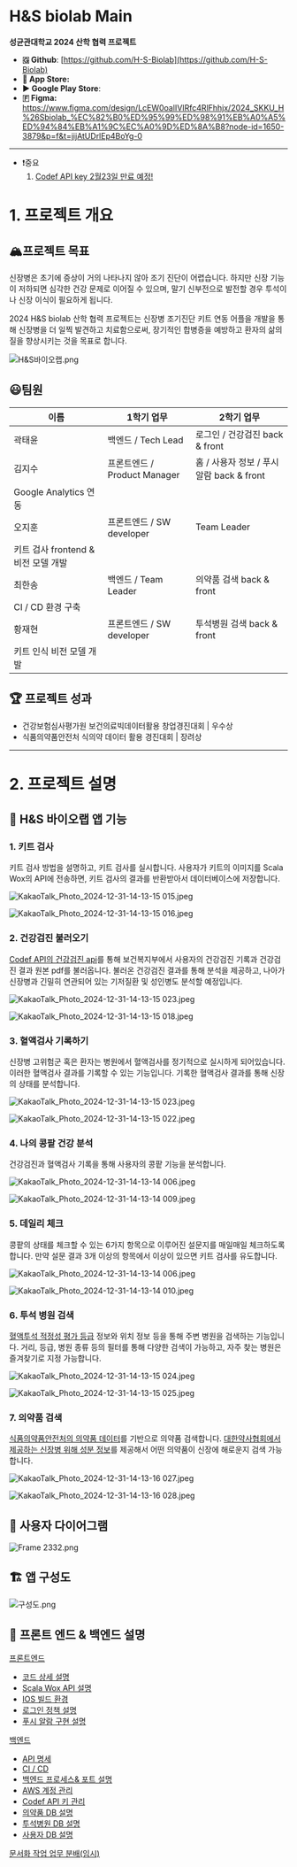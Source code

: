 # H&S biolab Main

**성균관대학교 2024 산학 협력 프로젝트** 

<aside>

- **🇬 Github**: [https://github.com/H-S-Biolab](https://github.com/H-S-Biolab)
- ** App Store:**
- **▶ Google Play Store**:
- **🇫 Figma:** https://www.figma.com/design/LcEW0oalIVIRfc4RlFhhjx/2024_SKKU_H%26Sbiolab_%EC%82%B0%ED%95%99%ED%98%91%EB%A0%A5%ED%94%84%EB%A1%9C%EC%A0%9D%ED%8A%B8?node-id=1650-3879&p=f&t=jijAtUDrlEp4BoYg-0
</aside>

---

- ❗중요
    1. [Codef API key 2월23일 만료 예정!](https://www.notion.so/Codef-API-16d120bb7330804f979ff25f2778b97d?pvs=21)

# 1. 프로젝트 개요

## 🏔️프로젝트 목표

<aside>

신장병은 초기에 증상이 거의 나타나지 않아 조기 진단이 어렵습니다. 하지만 신장 기능이 저하되면 심각한 건강 문제로 이어질 수 있으며, 말기 신부전으로 발전할 경우 투석이나 신장 이식이 필요하게 됩니다. 

2024 H&S biolab 산학 협력 프로젝트는 신장병 조기진단 키트 연동 어플을 개발을 통해 신장병을 더 일찍 발견하고 치료함으로써, 장기적인 합병증을 예방하고 환자의 삶의 질을 향상시키는 것을 목표로 합니다. 

</aside>

![H&S바이오랩.png](readme_assets/HS%25E1%2584%2587%25E1%2585%25A1%25E1%2584%258B%25E1%2585%25B5%25E1%2584%258B%25E1%2585%25A9%25E1%2584%2585%25E1%2585%25A2%25E1%2586%25B8.png)

## 😃팀원

| 이름 | 1학기 업무 | 2학기 업무 |
| --- | --- | --- |
| 곽태윤 | 백엔드 / Tech Lead | 로그인 / 건강검진 back & front |
| 김지수 | 프론트엔드 / Product Manager | 홈 / 사용자 정보 / 푸시알람 back & front
Google Analytics 연동 |
| 오지훈 | 프론트엔드 / SW developer | Team Leader
키트 검사 frontend & 비전 모델 개발 |
| 최한송 | 백엔드 / Team Leader | 의약품 검색 back & front
CI / CD 환경 구축 |
| 황재현 | 프론트엔드 /  SW developer | 투석병원 검색 back & front
키트 인식 비전 모델 개발 |

## 🏆 프로젝트 성과

- 건강보험심사평가원 보건의료빅데이터활용 창업경진대회 | 우수상
- 식품의약품안전처 식의약 데이터 활용 경진대회 | 장려상

---

# 2. 프로젝트 설명

## 🔎 H&S 바이오랩 앱 기능

### **1. 키트 검사**

키트 검사 방법을 설명하고, 키트 검사를 실시합니다. 사용자가 키트의 이미지를 Scala Wox의 API에 전송하면, 키트 검사의  결과를 반환받아서 데이터베이스에 저장합니다. 

![KakaoTalk_Photo_2024-12-31-14-13-15 015.jpeg](readme_assets/KakaoTalk_Photo_2024-12-31-14-13-15_015.jpeg)

![KakaoTalk_Photo_2024-12-31-14-13-15 016.jpeg](readme_assets/KakaoTalk_Photo_2024-12-31-14-13-15_016.jpeg)

### **2. 건강검진 불러오기**

[Codef API의 건강검진 api](https://developer.codef.io/products/public/each/pp/nhis-health-check)를 통해 보건복지부에서 사용자의 건강검진 기록과 건강검진 결과 원본 pdf를 불러옵니다. 불러온 건강검진 결과를 통해 분석을 제공하고, 나아가 신장병과 긴밀히 연관되어 있는 기저질환 및 성인병도 분석할 예정입니다. 

![KakaoTalk_Photo_2024-12-31-14-13-15 023.jpeg](readme_assets/KakaoTalk_Photo_2024-12-31-14-13-15_023.jpeg)

![KakaoTalk_Photo_2024-12-31-14-13-15 018.jpeg](readme_assets/KakaoTalk_Photo_2024-12-31-14-13-15_018.jpeg)

### **3. 혈액검사 기록하기**

신장병 고위험군 혹은 환자는 병원에서 혈액검사를 정기적으로 실시하게 되어있습니다. 이러한 혈액검사 결과를 기록할 수 있는 기능입니다.  기록한 혈액검사 결과를 통해 신장의 상태를 분석합니다. 

![KakaoTalk_Photo_2024-12-31-14-13-15 023.jpeg](readme_assets/KakaoTalk_Photo_2024-12-31-14-13-15_023.jpeg)

![KakaoTalk_Photo_2024-12-31-14-13-15 022.jpeg](readme_assets/KakaoTalk_Photo_2024-12-31-14-13-15_022.jpeg)

### **4. 나의 콩팥 건강 분석**

건강검진과 혈액검사 기록을 통해 사용자의 콩팥 기능을 분석합니다. 

![KakaoTalk_Photo_2024-12-31-14-13-14 006.jpeg](readme_assets/KakaoTalk_Photo_2024-12-31-14-13-14_006.jpeg)

![KakaoTalk_Photo_2024-12-31-14-13-14 009.jpeg](readme_assets/KakaoTalk_Photo_2024-12-31-14-13-14_009.jpeg)

### **5. 데일리 체크**

콩팥의 상태를 체크할 수 있는 6가지 항목으로 이루어진 설문지를 매일매일 체크하도록 합니다. 만약 설문 결과 3개 이상의 항목에서 이상이 있으면 키트 검사를 유도합니다. 

![KakaoTalk_Photo_2024-12-31-14-13-14 006.jpeg](readme_assets/KakaoTalk_Photo_2024-12-31-14-13-14_006.jpeg)

![KakaoTalk_Photo_2024-12-31-14-13-14 010.jpeg](readme_assets/KakaoTalk_Photo_2024-12-31-14-13-14_010.jpeg)

### **6. 투석 병원 검색**

[혈액투석 적정성 평가 등급](https://www.hira.or.kr/ra/hosp/getHealthMap.do?pgmid=HIRAA030002010000&WT.gnb=%EB%B3%91%EC%9B%90+%C2%B7+%EC%95%BD%EA%B5%AD%EC%B0%BE%EA%B8%B0#a) 정보와 위치 정보 등을 통해 주변 병원을 검색하는 기능입니다. 거리, 등급, 병원 종류 등의 필터를 통해 다양한 검색이 가능하고, 자주 찾는 병원은 즐겨찾기로 지정 가능합니다.  

![KakaoTalk_Photo_2024-12-31-14-13-15 024.jpeg](readme_assets/KakaoTalk_Photo_2024-12-31-14-13-15_024.jpeg)

![KakaoTalk_Photo_2024-12-31-14-13-15 025.jpeg](readme_assets/KakaoTalk_Photo_2024-12-31-14-13-15_025.jpeg)

### **7. 의약품 검색**

[식품의약품안전처의 의약품 데이터](https://www.data.go.kr/data/15075057/openapi.do)를 기반으로 의약품 검색합니다. [대한약사협회에서 제공하는 신장병 위해 성분 정보](https://www.health.kr/Menu.PharmReview/_uploadfiles/Safety%20Report_%EC%8B%A0%EC%9E%A5%EC%97%90%20%EC%98%81%ED%96%A5%EC%9D%84%20%EB%AF%B8%EC%B9%98%EB%8A%94%20%EC%95%BD%EB%AC%BC%20%EC%95%88%EC%A0%84%EC%84%B1%20%EC%A0%95%EB%B3%B4.pdf)를 제공해서 어떤 의약품이 신장에 해로운지 검색 가능합니다. 

![KakaoTalk_Photo_2024-12-31-14-13-16 027.jpeg](readme_assets/KakaoTalk_Photo_2024-12-31-14-13-16_027.jpeg)

![KakaoTalk_Photo_2024-12-31-14-13-16 028.jpeg](readme_assets/KakaoTalk_Photo_2024-12-31-14-13-16_028.jpeg)

## 👤 사용자 다이어그램

![Frame 2332.png](readme_assets/Frame_2332.png)

## 🏗️ 앱 구성도

![구성도.png](readme_assets/%25E1%2584%2580%25E1%2585%25AE%25E1%2584%2589%25E1%2585%25A5%25E1%2586%25BC%25E1%2584%2583%25E1%2585%25A9.png)

## 🔎 프론트 엔드 & 백엔드 설명

<aside>

[프론트엔드](https://www.notion.so/16d120bb7330808aa9ffe7f1e1f67c91?pvs=21)

- [코드 상세 설명](https://www.notion.so/16d120bb73308082b243f1bef78d342b?pvs=21)
- [Scala Wox API 설명](https://www.notion.so/ScalaWox-API-16d120bb733080aaa6d4dd7ae25b1744?pvs=21)
- [IOS 빌드 환경](https://www.notion.so/IOS-16d120bb733080bbad83f7260558bf96?pvs=21)
- [로그인 정책 설명](https://www.notion.so/16d120bb733080d7896ef6d73f45d21f?pvs=21)
- [푸시 알람 구현 설명](https://www.notion.so/16d120bb733080b3b965e7f2e32f999e?pvs=21)
</aside>

<aside>

[백엔드](https://www.notion.so/16d120bb733080e598dcec073759ff49?pvs=21)

- [API 명세](https://www.notion.so/API-16d120bb7330802d80b4ea6fc5287345?pvs=21)
- [CI / CD](https://www.notion.so/CI-CD-16d120bb733080888f9ded5b96bb350e?pvs=21)
- [백엔드 프로세스& 포트 설명](https://www.notion.so/16d120bb73308088b755dcad38e01745?pvs=21)
- [AWS 계정 관리](https://www.notion.so/AWS-16d120bb73308010a7fadfc4e527be23?pvs=21)
- [Codef API 키 관리](https://www.notion.so/Codef-API-16d120bb7330804f979ff25f2778b97d?pvs=21)
- [의약품 DB 설명](https://www.notion.so/DB-16d120bb7330808084a1d874c7887355?pvs=21)
- [투석병원 DB 설명](https://www.notion.so/DB-16d120bb733080fdaabfe0409af6a5fc?pvs=21)
- [사용자 DB 설명](https://www.notion.so/DB-16d120bb7330802ea48bf4ef973d247b?pvs=21)
</aside>

[문서화 작업 업무 분배(임시)](https://www.notion.so/16d120bb733080c0a890ff0f9329ed41?pvs=21)
